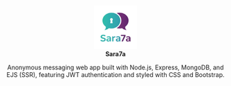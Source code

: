 <p align="center">
  <img src="public/img/logo.png" alt="Sara7a Logo" width="100" /><br>
  <strong>Sara7a</strong>
</p>

<p align="center">
Anonymous messaging web app built with Node.js, Express, MongoDB, and EJS (SSR), featuring JWT authentication and styled with CSS and Bootstrap.
</p>